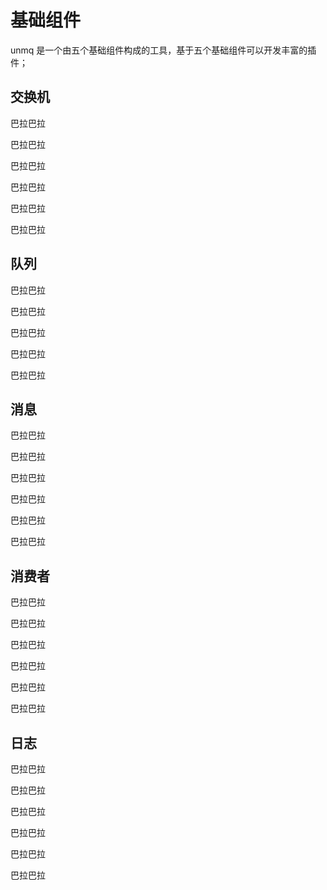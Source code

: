# 基础组件

unmq 是一个由五个基础组件构成的工具，基于五个基础组件可以开发丰富的插件；

## 交换机

巴拉巴拉

巴拉巴拉

巴拉巴拉

巴拉巴拉

巴拉巴拉

巴拉巴拉

## 队列

巴拉巴拉

巴拉巴拉

巴拉巴拉

巴拉巴拉

巴拉巴拉

## 消息

巴拉巴拉

巴拉巴拉

巴拉巴拉

巴拉巴拉

巴拉巴拉

巴拉巴拉

## 消费者

巴拉巴拉

巴拉巴拉

巴拉巴拉

巴拉巴拉

巴拉巴拉

巴拉巴拉

## 日志

巴拉巴拉

巴拉巴拉

巴拉巴拉

巴拉巴拉

巴拉巴拉

巴拉巴拉
